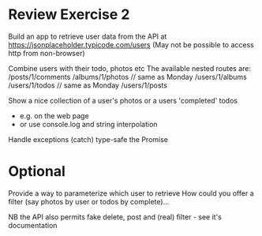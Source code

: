 Review Exercise 2
=================
Build an app to retrieve user data from the API at
https://jsonplaceholder.typicode.com/users
(May not be possible to access http from non-browser)

Combine users with their todo, photos etc
The available nested routes are:
    /posts/1/comments
    /albums/1/photos // same as Monday
    /users/1/albums
    /users/1/todos   // same as Monday
    /users/1/posts

Show a nice collection of a user's photos or a users 'completed' todos
- e.g. on the web page
- or use console.log and string interpolation

Handle exceptions (catch)
type-safe the Promise

Optional
========
Provide a way to parameterize which user to retrieve
How could you offer a filter (say photos by user or todos by complete)...


NB the API also permits fake delete, post and (real) filter - see it's documentation
